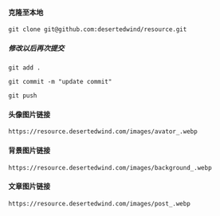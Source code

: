 #### 克隆至本地

```
git clone git@github.com:desertedwind/resource.git
```

##### 修改以后再次提交

```
git add .
```

```
git commit -m "update commit"
```

```
git push
```

#### 头像图片链接

```
https://resource.desertedwind.com/images/avator_.webp
```

#### 背景图片链接

```
https://resource.desertedwind.com/images/background_.webp
```

#### 文章图片链接

```
https://resource.desertedwind.com/images/post_.webp
```
